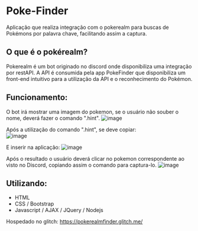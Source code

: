 # Poke-Finder
Aplicação que realiza integração com o pokerealm para buscas de Pokémons por palavra chave, facilitando assim a captura.

## O que é o pokérealm?

Pokerealm é um bot originado no discord onde disponibiliza uma integração por restAPI.
A API é consumida pela app PokeFinder que disponibiliza um front-end intuitivo para a utilização da API e o reconhecimento do Pokémon.

## Funcionamento:
  O bot irá mostrar uma imagem do pokemon, se o usuário não souber o nome, deverá fazer o comando ".hint".
  ![image](https://user-images.githubusercontent.com/69728179/90322557-19a4b080-df2c-11ea-81f8-fc9ea43057a1.png)
  
  Após a utilização do comando ".hint", se deve copiar:  
  ![image](https://user-images.githubusercontent.com/69728179/90322469-ddbd1b80-df2a-11ea-91dd-0605077850d0.png)
  
  E inserir na aplicação:
  ![image](https://user-images.githubusercontent.com/69728179/90322518-a9962a80-df2b-11ea-9823-2486f8dd11ac.png)
  
  Após o resultado o usuário deverá clicar no pokemon correspondente ao visto no Discord, copiando assim o comando para captura-lo.
  ![image](https://user-images.githubusercontent.com/69728179/90322666-4c02dd80-df2d-11ea-91bb-620ef447740e.png)
  
## Utilizando:
  - HTML
  - CSS / Bootstrap
  - Javascript / AJAX / JQuery / Nodejs

Hospedado no glitch: https://pokerealmfinder.glitch.me/
